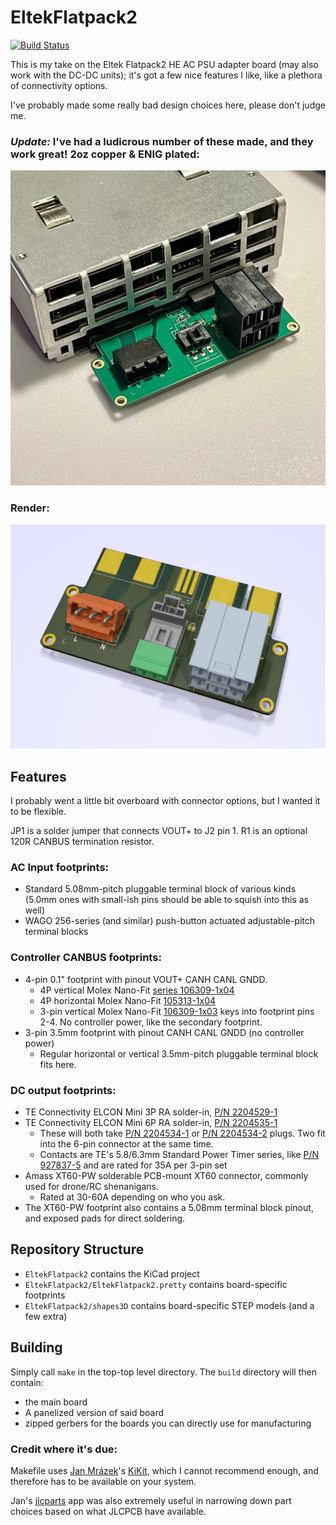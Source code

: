 # EltekFlatpack2
[![Build Status](https://travis-ci.com/neg2led/flatpack2-adapter.svg?branch=master)](https://travis-ci.com/neg2led/flatpack2-adapter)

This is my take on the Eltek Flatpack2 HE AC PSU adapter board (may also work with the DC-DC units); it's got a few nice features I like, like a plethora of connectivity options.

I've probably made some really bad design choices here, please don't judge me.

### *Update:* I've had a ludicrous number of these made, and they work great! 2oz copper & ENIG plated:

![Photo of finished board](assets/fp2-adapter-connected.jpg)

### Render:

![KiCad raytraced board render](assets/EltekFlatpack2-render.png)

## Features
I probably went a little bit overboard with connector options, but I wanted it to be flexible.

JP1 is a solder jumper that connects VOUT+ to J2 pin 1.
R1 is an optional 120R CANBUS termination resistor.

### AC Input footprints:
  - Standard 5.08mm-pitch pluggable terminal block of various kinds (5.0mm ones with small-ish pins should be able to squish into this as well)
  - WAGO 256-series (and similar) push-button actuated adjustable-pitch terminal blocks

### Controller CANBUS footprints:
- 4-pin 0.1" footprint with pinout VOUT+ CANH CANL GNDD.
  - 4P vertical Molex Nano-Fit [series 106309-1x04](https://www.molex.com/molex/search/deepSearch?pQuery=q%253D*%253A*%2540fq%253Dcollection%253Aimpulse%2540fq%253Dcollection%253Aimpulse%2540fq%253Dproductseries%253A%2522105309%2522%252BOR%252Bengineeringnumber%253A%2522105309%2522%2540fq%253Dcategory%253A%2522PCB%252BHeaders%2522%2540fq%253Dcircuitsloaded%253A%25224%2522&currentQuery=colorresin%3ABlack&origin=_l1stv13w)
  - 4P horizontal Molex Nano-Fit [105313-1x04](https://www.molex.com/molex/search/deepSearch?pQuery=q%253D*%253A*%2540fq%253Dcollection%253Aimpulse%2540fq%253Dcollection%253Aimpulse%2540fq%253Dproductseries%253A%2522105313%2522%252BOR%252Bengineeringnumber%253A%2522105313%2522%2540fq%253Dcategory%253A%2522PCB%252BHeaders%2522%2540fq%253Dcircuitsloaded%253A%25224%2522&currentQuery=colorresin%3ABlack&origin=_l1stv13w)
  - 3-pin vertical Molex Nano-Fit [106309-1x03](https://www.molex.com/molex/search/deepSearch?pQuery=q%253D*%253A*%2540fq%253Dcollection%253Aimpulse%2540fq%253Dcollection%253Aimpulse%2540fq%253Dproductseries%253A%2522105309%2522%252BOR%252Bengineeringnumber%253A%2522105309%2522%2540fq%253Dcategory%253A%2522PCB%252BHeaders%2522%2540fq%253Dcircuitsloaded%253A%25223%2522&currentQuery=colorresin%3ABlack&origin=_l1stv13w) keys into footprint pins 2-4. No controller power, like the secondary footprint.
- 3-pin 3.5mm footprint with pinout CANH CANL GNDD (no controller power)
  - Regular horizontal or vertical 3.5mm-pitch pluggable terminal block fits here.

### DC output footprints:
- TE Connectivity ELCON Mini 3P RA solder-in, [P/N 2204529-1](https://www.te.com/usa-en/product-2204529-1.html)
- TE Connectivity ELCON Mini 6P RA solder-in, [P/N 2204535-1](https://www.te.com/usa-en/product-2204535-1.html)
  - These will both take [P/N 2204534-1](https://www.te.com/usa-en/product-2204534-1.html) or [P/N 2204534-2](https://www.te.com/usa-en/product-2204534-2.html) plugs. Two fit into the 6-pin connector at the same time.
  - Contacts are TE's 5.8/6.3mm Standard Power Timer series, like [P/N 927837-5](https://www.te.com/usa-en/product-927837-5.html) and are rated for 35A per 3-pin set
- Amass XT60-PW solderable PCB-mount XT60 connector, commonly used for drone/RC shenanigans.
  - Rated at 30-60A depending on who you ask.
- The XT60-PW footprint also contains a 5.08mm terminal block pinout, and exposed pads for direct soldering.


## Repository Structure
- `EltekFlatpack2` contains the KiCad project
- `EltekFlatpack2/EltekFlatpack2.pretty` contains board-specific footprints
- `EltekFlatpack2/shapes3D` contains board-specific STEP models (and a few extra)


## Building
Simply call `make` in the top-top level directory. The `build` directory will then contain:

- the main board
- A panelized version of said board
- zipped gerbers for the boards you can directly use for manufacturing

### Credit where it's due:

Makefile uses [Jan Mrázek](https://github.com/yaqwsx)'s [KiKit](https://github.com/yaqwsx/KiKit), which I cannot recommend enough, and therefore has to be available on your system.

Jan's [jlcparts](https://yaqwsx.github.io/jlcparts/) app was also extremely useful in narrowing down part choices based on what JLCPCB have available.
